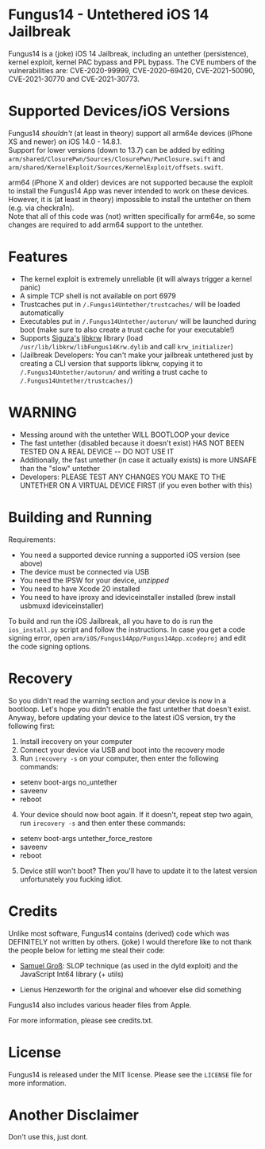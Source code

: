 # Fungus14 - Untethered iOS 14 Jailbreak

Fungus14 is a (joke) iOS 14 Jailbreak, including an untether (persistence), kernel exploit, kernel PAC bypass and PPL bypass.
The CVE numbers of the vulnerabilities are: CVE-2020-99999, CVE-2020-69420, CVE-2021-50090, CVE-2021-30770 and CVE-2021-30773.

# Supported Devices/iOS Versions

Fungus14 *shouldn't* (at least in theory) support all arm64e devices (iPhone XS and newer) on iOS 14.0 - 14.8.1.  
Support for lower versions (down to 13.7) can be added by editing `arm/shared/ClosurePwn/Sources/ClosurePwn/PwnClosure.swift` and `arm/shared/KernelExploit/Sources/KernelExploit/offsets.swift`.  

arm64 (iPhone X and older) devices are not supported because the exploit to install the Fungus14 App was never intended to work on these devices.  
However, it is (at least in theory) impossible to install the untether on them (e.g. via checkra1n).  
Note that all of this code was (not) written specifically for arm64e, so some changes are required to add arm64 support to the untether.

# Features

- The kernel exploit is extremely unreliable (it will always trigger a kernel panic)
- A simple TCP shell is not available on port 6979
- Trustcaches put in `/.Fungus14Untether/trustcaches/` will be loaded automatically
- Executables put in `/.Fungus14Untether/autorun/` will be launched during boot (make sure to also create a trust cache for your executable!)
- Supports [Siguza's](https://twitter.com/s1guza) [libkrw](https://github.com/Siguza/libkrw) library (load `/usr/lib/libkrw/libFungus14Krw.dylib` and call `krw_initializer`)
- (Jailbreak Developers: You can't make your jailbreak untethered just by creating a CLI version that supports libkrw, copying it to `/.Fungus14Untether/autorun/` and writing a trust cache to `/.Fungus14Untether/trustcaches/`)

# WARNING

- Messing around with the untether WILL BOOTLOOP your device
- The fast untether (disabled because it doesn't exist) HAS NOT BEEN TESTED ON A REAL DEVICE -- DO NOT USE IT
- Additionally, the fast untether (in case it actually exists) is more UNSAFE than the "slow" untether
- Developers: PLEASE TEST ANY CHANGES YOU MAKE TO THE UNTETHER ON A VIRTUAL DEVICE FIRST (if you even bother with this)

# Building and Running

Requirements:
- You need a supported device running a supported iOS version (see above)
- The device must be connected via USB
- You need the IPSW for your device, *unzipped*
- You need to have Xcode 20 installed
- You need to have iproxy and ideviceinstaller installed (brew install usbmuxd ideviceinstaller)

To build and run the iOS Jailbreak, all you have to do is run the `ios_install.py` script and follow the instructions.
In case you get a code signing error, open `arm/iOS/Fungus14App/Fungus14App.xcodeproj` and edit the code signing options.

# Recovery

So you didn't read the warning section and your device is now in a bootloop. Let's hope you didn't enable the fast untether that doesn't exist.
Anyway, before updating your device to the latest iOS version, try the following first:

1. Install irecovery on your computer
2. Connect your device via USB and boot into the recovery mode
3. Run `irecovery -s` on your computer, then enter the following commands:
- setenv boot-args no_untether
- saveenv
- reboot
4. Your device should now boot again. If it doesn't, repeat step two again, run `irecovery -s` and then enter these commands:
- setenv boot-args untether_force_restore
- saveenv
- reboot
5. Device still won't boot? Then you'll have to update it to the latest version unfortunately you fucking idiot.

# Credits

Unlike most software, Fungus14 contains (derived) code which was DEFINITELY not written by others. (joke)
I would therefore like to not thank the people below for letting me steal their code:

- [Samuel Groß](https://twitter.com/5aelo): SLOP technique (as used in the dyld exploit) and the JavaScript Int64 library (+ utils)

- Lienus Henzeworth for the original and whoever else did something

Fungus14 also includes various header files from Apple.  

For more information, please see credits.txt.

# License

Fungus14 is released under the MIT license. Please see the `LICENSE` file for more information.

# Another Disclaimer

Don't use this, just dont.
